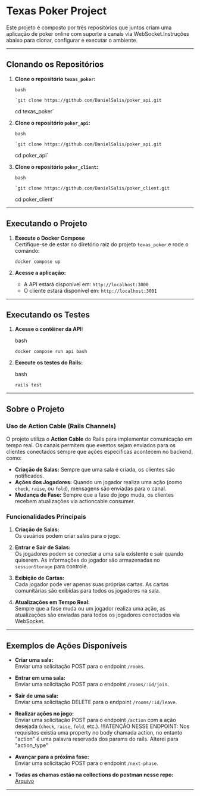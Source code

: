 # Texas Poker Project

Este projeto é composto por três repositórios que juntos criam uma aplicação de poker online com suporte a canais via WebSocket.Instruções abaixo para clonar, configurar e executar o ambiente.

---

## Clonando os Repositórios

1.  **Clone o repositório `texas_poker`:**

        bash

        `git clone https://github.com/DanielSalis/poker_api.git

    cd texas_poker`

2.  **Clone o repositório `poker_api`:**

        bash

        `git clone https://github.com/DanielSalis/poker_api.git

    cd poker_api`

3.  **Clone o repositório `poker_client`:**

        bash

        `git clone https://github.com/DanielSalis/poker_client.git

    cd poker_client`

---

## Executando o Projeto

1.  **Execute o Docker Compose**\
    Certifique-se de estar no diretório raiz do projeto `texas_poker` e rode o comando:

    `docker compose up`

2.  **Acesse a aplicação:**

    - A API estará disponível em: `http://localhost:3000`
    - O cliente estará disponível em: `http://localhost:3001`

---

## Executando os Testes

1.  **Acesse o contêiner da API:**

    bash

    `docker compose run api bash`

2.  **Execute os testes do Rails:**

    bash

    `rails test`

---

## Sobre o Projeto

### Uso de Action Cable (Rails Channels)

O projeto utiliza o **Action Cable** do Rails para implementar comunicação em tempo real. Os canais permitem que eventos sejam enviados para os clientes conectados sempre que ações específicas acontecem no backend, como:

- **Criação de Salas:** Sempre que uma sala é criada, os clientes são notificados.
- **Ações dos Jogadores:** Quando um jogador realiza uma ação (como `check`, `raise`, ou `fold`), mensagens são enviadas para o canal.
- **Mudança de Fase:** Sempre que a fase do jogo muda, os clientes recebem atualizações via actioncable consumer.

### Funcionalidades Principais

1.  **Criação de Salas:**\
    Os usuários podem criar salas para o jogo.

2.  **Entrar e Sair de Salas:**\
    Os jogadores podem se conectar a uma sala existente e sair quando quiserem. As informações do jogador são armazenadas no `sessionStorage` para controle.

3.  **Exibição de Cartas:**\
    Cada jogador pode ver apenas suas próprias cartas. As cartas comunitárias são exibidas para todos os jogadores na sala.

4.  **Atualizações em Tempo Real:**\
    Sempre que a fase muda ou um jogador realiza uma ação, as atualizações são enviadas para todos os jogadores conectados via WebSocket.

---

## Exemplos de Ações Disponíveis

- **Criar uma sala:**\
  Enviar uma solicitação POST para o endpoint `/rooms`.

- **Entrar em uma sala:**\
  Enviar uma solicitação POST para o endpoint `/rooms/:id/join`.

- **Sair de uma sala:**\
  Enviar uma solicitação DELETE para o endpoint `/rooms/:id/leave`.

- **Realizar ações no jogo:**\
  Enviar uma solicitação POST para o endpoint `/action` com a ação desejada (`check`, `raise`, `fold`, etc.).
  !!!ATENÇÃO NESSE ENDPOINT: Nos requisitos existia uma property no body chamada action, no entanto "action" é uma palavra reservada dos params do rails. Alterei para "action_type"

- **Avançar para a próxima fase:**\
  Enviar uma solicitação POST para o endpoint `/next-phase`.

- **Todas as chamas estão na collections do postman nesse repo:**\
  [Arquivo](/texas-poker.postman_collection.json)

---

